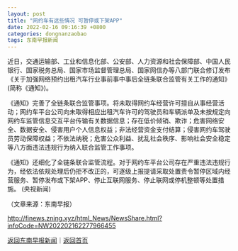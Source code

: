 ```yaml
---
layout: post
title: "网约车有这些情况 可暂停或下架APP"
date: 2022-02-16 09:16:39 +0800
categories: dongnanzaobao
tags: 东南早报新闻
---
```

<p>近日，交通运输部、工业和信息化部、公安部、人力资源和社会保障部、中国人民银行、国家税务总局、国家市场监督管理总局、国家网信办等八部门联合修订发布《关于加强网络预约出租汽车行业事前事中事后全链条联合监管有关工作的通知》(简称《通知》)。</p>
 <p>《通知》完善了全链条联合监管事项。将未取得网约车经营许可擅自从事经营活动；网约车平台公司向未取得相应出租汽车许可的驾驶员和车辆派单及未按规定向网约车监管信息交互平台传输有关数据信息；存在低价倾销、欺诈；危害网络安全、数据安全、侵害用户个人信息权益；非法经营资金支付结算；侵害网约车驾驶员劳动保障权益；不依法纳税；危害公众利益、扰乱社会秩序、影响社会安全稳定等八方面违法违规行为纳入联合监管工作事项。</p>
 <p>《通知》还细化了全链条联合监管流程。对于网约车平台公司存在严重违法违规行为，经依法依规处理后仍拒不改正的，可逐级上报提请采取处置责令暂停区域内经营服务、暂停发布或下架APP、停止互联网服务、停止联网或停机整顿等处置措施。 (央视新闻)</p><p class="em_media">（文章来源：东南早报）</p>

<http://finews.zning.xyz/html_News/NewsShare.html?infoCode=NW202202162277966455>

[返回东南早报新闻](//finews.withounder.com/category/dongnanzaobao.html)｜[返回首页](//finews.withounder.com/)